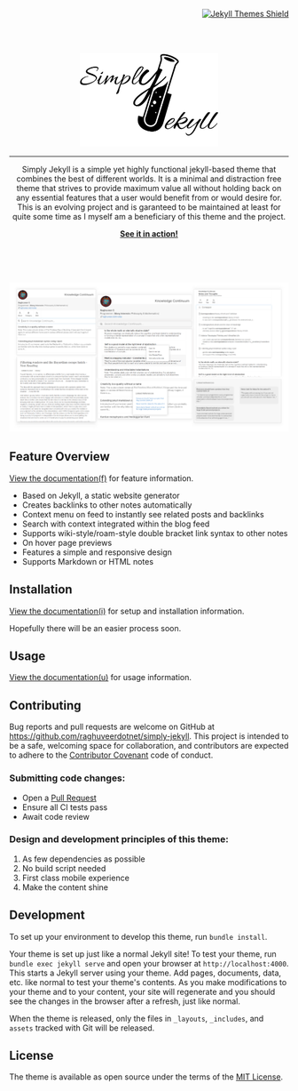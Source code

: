 <p align="right">
<a href="https://jekyll-themes.com">
    <img src="https://img.shields.io/badge/featured%20on-JT-red.svg" height="20" alt="Jekyll Themes Shield" >
</a>
</p>
<br><br>


<p align="center">
    <p align="center">
    <img width="250px" src="./assets/img/logo.png">
    </p><hr>
    <p align="center">Simply Jekyll is a simple yet highly functional jekyll-based theme that combines the best of different worlds. It is a minimal and distraction free theme that strives to provide maximum value all without holding back on any essential features that a user would benefit from or would desire for. This is an evolving project and is garanteed to be maintained at least for quite some time as I myself am a beneficiary of this theme and the project.</p>
    <p align="center"><strong><a href="https://simply-jekyll.netlify.app/">See it in action!</a></strong></p>
    <br><br><br>
</p>

<p align="center">
<img src="./assets/img/end_result.png">
</p>

## Feature Overview

[View the documentation(f)](https://simply-jekyll.netlify.app/posts/explore) for feature information.

- Based on Jekyll, a static website generator
- Creates backlinks to other notes automatically
- Context menu on feed to instantly see related posts and backlinks
- Search with context integrated within the blog feed
- Supports wiki-style/roam-style double bracket link syntax to other notes
- On hover page previews
- Features a simple and responsive design
- Supports Markdown or HTML notes


## Installation

[View the documentation(i)](https://simply-jekyll.netlify.app/posts/setup) for setup and installation information.

Hopefully there will be an easier process soon.

## Usage

[View the documentation(u)](https://simply-jekyll.netlify.app/posts/usage) for usage information.

## Contributing

Bug reports and pull requests are welcome on GitHub at https://github.com/raghuveerdotnet/simply-jekyll. This project is intended to be a safe, welcoming space for collaboration, and contributors are expected to adhere to the [Contributor Covenant](http://contributor-covenant.org) code of conduct.

### Submitting code changes:

- Open a [Pull Request](https://github.com/raghuveerdotnet/simply-jekyll/pulls)
- Ensure all CI tests pass
- Await code review

### Design and development principles of this theme:

1. As few dependencies as possible
2. No build script needed
3. First class mobile experience
4. Make the content shine

## Development

To set up your environment to develop this theme, run `bundle install`.

Your theme is set up just like a normal Jekyll site! To test your theme, run `bundle exec jekyll serve` and open your browser at `http://localhost:4000`. This starts a Jekyll server using your theme. Add pages, documents, data, etc. like normal to test your theme's contents. As you make modifications to your theme and to your content, your site will regenerate and you should see the changes in the browser after a refresh, just like normal.

When the theme is released, only the files in `_layouts`, `_includes`, and `assets` tracked with Git will be released.

## License

The theme is available as open source under the terms of the [MIT License](http://opensource.org/licenses/MIT).


